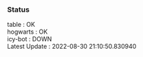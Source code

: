### Status


table : OK  
hogwarts : OK  
icy-bot : DOWN  
Latest Update : 2022-08-30 21:10:50.830940
